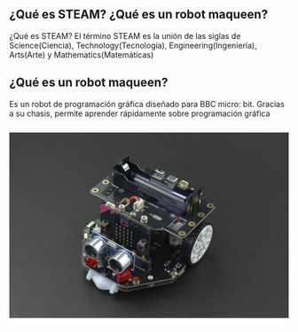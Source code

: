 ## ¿Qué es STEAM? ¿Qué es un robot maqueen?
¿Qué es STEAM? El término STEAM es la unión de las siglas de Science(Ciencia), Technology(Tecnología), Engineering(Ingeniería), Arts(Arte) y Mathematics(Matemáticas)
 
## ¿Qué es un robot maqueen?
Es un robot de programación gráfica diseñado para BBC micro: bit. Gracias a su chasis, permite aprender rápidamente sobre programación gráfica

![Maqueen](/imagenes/maqueen.jpg)
